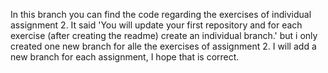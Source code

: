 In this branch you can find the code regarding the exercises of individual assignment 2. It said 'You will update your first repository and for each exercise (after creating the readme) create an individual branch.' but i only created one new branch for alle the exercises of assignment 2. I will add a new branch for each assignment, I hope that is correct. 

